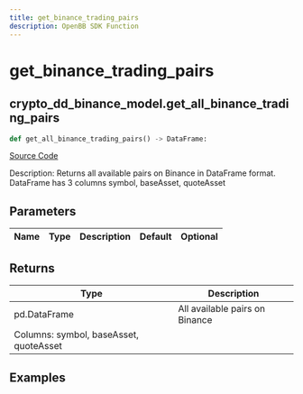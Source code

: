 ```yaml
---
title: get_binance_trading_pairs
description: OpenBB SDK Function
---
```


# get_binance_trading_pairs

## crypto_dd_binance_model.get_all_binance_trading_pairs

```python title='openbb_terminal/decorators.py'
def get_all_binance_trading_pairs() -> DataFrame:
```
[Source Code](https://github.com/OpenBB-finance/OpenBBTerminal/tree/main/openbb_terminal/decorators.py#L58)

Description: Returns all available pairs on Binance in DataFrame format. DataFrame has 3 columns symbol, baseAsset, quoteAsset

## Parameters

| Name | Type | Description | Default | Optional |
| ---- | ---- | ----------- | ------- | -------- |

## Returns

| Type | Description |
| ---- | ----------- |
| pd.DataFrame | All available pairs on Binance
Columns: symbol, baseAsset, quoteAsset |

## Examples

